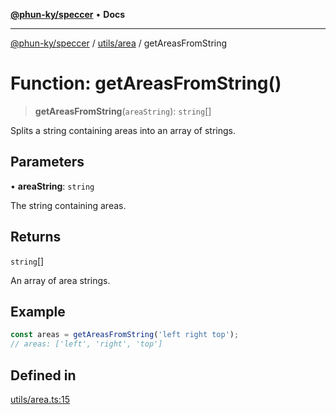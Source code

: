 [**@phun-ky/speccer**](../../../README.md) • **Docs**

***

[@phun-ky/speccer](../../../README.md) / [utils/area](../README.md) / getAreasFromString

# Function: getAreasFromString()

> **getAreasFromString**(`areaString`): `string`[]

Splits a string containing areas into an array of strings.

## Parameters

• **areaString**: `string`

The string containing areas.

## Returns

`string`[]

An array of area strings.

## Example

```ts
const areas = getAreasFromString('left right top');
// areas: ['left', 'right', 'top']
```

## Defined in

[utils/area.ts:15](https://github.com/phun-ky/speccer/blob/main/src/utils/area.ts#L15)
